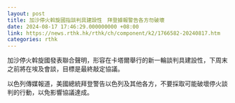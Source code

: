 ```yaml
---
layout: post
title: 加沙停火斡旋國指談判具建設性　拜登據報警告各方勿破壞
date: 2024-08-17 17:46:29.000000000 +08:00
link: https://news.rthk.hk/rthk/ch/component/k2/1766582-20240817.htm
categories: rthk
---
```


加沙停火斡旋國發表聯合聲明，形容在卡塔爾舉行的新一輪談判具建設性，下周末之前將在埃及會談，目標是最終敲定協議。

以色列傳媒報道，美國總統拜登警告以色列及其他各方，不要採取可能破壞停火談判的行動，以免影響協議達成。
